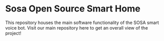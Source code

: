 # Sosa Open Source Smart Home

This repository houses the main software functionality of the SOSA smart voice bot. Visit our main repository here to get an overall view of the project!
